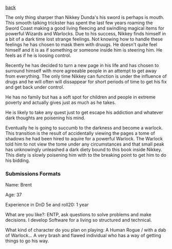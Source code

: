 [back](../Character.md)

The only thing sharper than Nikkey Dunda's his sword is perhaps is mouth. This smooth talking trickster has spent the last few years roaming the Sword Coast making a good living fleecing and swindling magical items for powerful Wizards and Warlocks. Due to his success, Nikkey finds himself in a bit of a dark time lost strange feelings. Not knowing how to handle these feelings he has chosen to mask them with druugs. He doesn't quite feel himself and it is as if something or someone inside him is steering him. He feels as if he is loosing control.  

Recently he has decided to turn a new page in his life and has chosen to surround himself with more agreeable people in an attempt to get away from everything. The only time Nikkey can function is under the influence of drugs and he will often will dissappear for short periods of time to get his fix and get back under control.

He has no family but has a soft spot for children and people in extreme poverty and actually gives just as much as he takes.

He is likely to take any quest just to get escape his addiction and whatever dark thoughts are poisening his mind.

Eventually he is going to succumb to the darkness and become a warlock. This transition is the result of accidentally viewing the pages a tome of shadows he had been hired to aquire for a powerful Warlock. The Warlock told him to not view the tome under any circumstances and that small peak has unknowingly unleashed a dark diety bound to this book inside Nikkey. This diety is slowly poisening him with to the breaking point to get him to do his bidding. 


### Submissions Formats
Name: Brent    

Age: 37

Experience in DnD 5e and roll20: 1 year

What are you like?: ENTP, ask questions to solve problems and make decisions. I develop Software for a living so structured and technical. 

What kind of character do you plan on playing: A Human Rogue / with a dab of Warlock... A very brash and flawed individual who has a way of getting things to go his way.  
